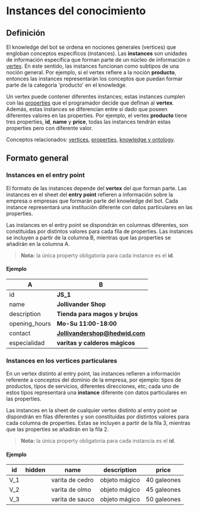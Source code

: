 # Instances del conocimiento

## Definición

El knowledge del bot se ordena en nociones generales (vertices) que engloban conceptos específicos (instances). Las **instances** son unidades de información específica que forman parte de un núcleo de información o [vertex](vertices.md). En este sentido, las instances funcionan como subtipos de una noción general. Por ejemplo, si el vertex refiere a la noción **producto**, entonces las instances representarán los conceptos que puedan formar parte de la categoría 'producto' en el knowledge.

Un vertex puede contener diferentes instances; estas instances cumplen con las [properties](properties.md) que el programador decide que definan al **vertex**. Además, estas instances se diferencian entre sí dado que poseen diferentes valores en las properties. Por ejemplo, el vertex **producto** tiene tres properties, **id**, **name** y **price**, todas las instances tendrán estas properties pero con diferente valor.  

Conceptos relacionados: [vertices](vertices.md), [properties](properties.md), [knowledge y ontology](ontology.md).

## Formato general

### Instances en el entry point

El formato de las instances depende del **vertex** del que forman parte. Las instances en el sheet del **entry point** refieren a información sobre la empresa o empresas que formarán parte del knowledge del bot. Cada instance representará una institución diferente con datos particulares en las properties.

Las instances en el entry point se dispondrán en columnas diferentes, son constituidas por distintos valores para cada fila de properties. Las instances se incluyen a partir de la columna B, mientras que las properties se añadirán en la columna A.

> **Nota:** la única property obligatoria para cada instance es el **id**.

#### Ejemplo

| A             | **B**                          |
| ------------- | ------------------------------ |
| id            | **JS_1**                       |
| name          | **Jollivander Shop**           |
| description   | **Tienda para magos y brujos** |
| opening_hours | **Mo-Su 11:00-18:00**          |
| contact       | **Jollivandershop@hedwid.com** |
| especialidad  | **varitas y calderos mágicos** |

### Instances en los vertices particulares

En un vertex distinto al entry point, las instances refieren a información referente a conceptos del dominio de la empresa, por ejemplo: tipos de productos, tipos de servicios, diferentes direcciones, etc; cada uno de estos tipos representará una **instance** diferente con datos particulares en las properties.

Las instances en la sheet de cualquier vertex distinto al entry point se dispondrán en filas diferentes y son constituidas por distintos valores para cada columna de properties. Estas se incluyen a partir de la fila 3, mientras que las properties se añadirán en la fila 2.

> **Nota:** la única property obligatoria para cada instancia es el **id**.

#### Ejemplo

| id  | hidden |     name        | description   |   price     |
| --- | ------ | --------------- | ------------- | ----------- |
| V_1 |        | varita de cedro | objeto mágico | 40 galeones |
| V_2 |        | varita de olmo  | objeto mágico | 45 galeones |
| V_3 |        | varita de sauco | objeto mágico | 50 galeones |
